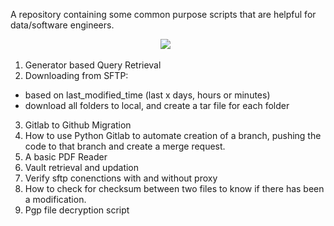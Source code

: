 A repository containing some common purpose scripts that are helpful for data/software engineers.

<p align="center">
  <a href="#"><img src="https://forthebadge.com/images/badges/made-with-python.svg" /></a>&nbsp;&nbsp;
</p>

1. Generator based Query Retrieval
2. Downloading from SFTP:
- based on last_modified_time (last x days, hours or minutes)
- download all folders to local, and create a tar file for each folder
3. Gitlab to Github Migration
4. How to use Python Gitlab to automate creation of a branch, pushing the code to that branch and create a merge request.
5. A basic PDF Reader
6. Vault retrieval and updation
7. Verify sftp conenctions with and without proxy
8. How to check for checksum between two files to know if there has been a modification.
9. Pgp file decryption script
